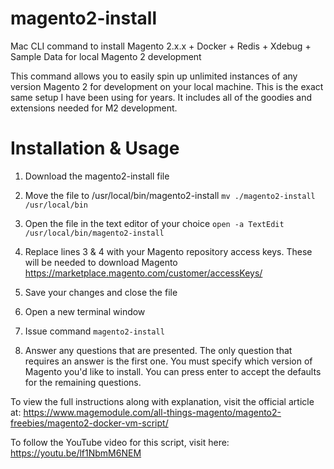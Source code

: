 # magento2-install
Mac CLI command to install Magento 2.x.x + Docker + Redis + Xdebug + Sample Data for local Magento 2 development

This command allows you to easily spin up unlimited instances of any version Magento 2 for development on your local machine.  This is the exact same setup I have been using for years. It includes all of the goodies and extensions needed for M2 development. 

# Installation & Usage

1. Download the magento2-install file
2. Move the file to /usr/local/bin/magento2-install `mv ./magento2-install /usr/local/bin`
3. Open the file in the text editor of your choice `open -a TextEdit /usr/local/bin/magento2-install`
4. Replace lines 3 & 4 with your Magento repository access keys. These will be needed to download Magento https://marketplace.magento.com/customer/accessKeys/

5. Save your changes and close the file
6. Open a new terminal window
7. Issue command `magento2-install`
8. Answer any questions that are presented. The only question that requires an answer is the first one. You must specify which version of Magento you'd like to install. You can press enter to accept the defaults for the remaining questions.

To view the full instructions along with explanation, visit the official article at:
https://www.magemodule.com/all-things-magento/magento2-freebies/magento2-docker-vm-script/

To follow the YouTube video for this script, visit here:
https://youtu.be/lf1NbmM6NEM
